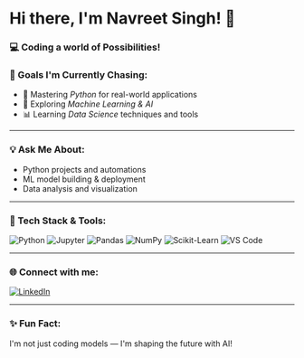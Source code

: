 # Hi there, I'm Navreet Singh! 👋

### 💻 Coding a world of Possibilities!

### 🚀 Goals I'm Currently Chasing:
- 🐍 Mastering *Python* for real-world applications  
- 🧠 Exploring *Machine Learning & AI*  
- 📊 Learning *Data Science* techniques and tools  

---

### 💡 Ask Me About:
- Python projects and automations  
- ML model building & deployment  
- Data analysis and visualization  

---

### 🧰 Tech Stack & Tools:
![Python](https://img.shields.io/badge/Python-3776AB?style=for-the-badge&logo=python&logoColor=white)
![Jupyter](https://img.shields.io/badge/Jupyter-F37626?style=for-the-badge&logo=jupyter&logoColor=white)
![Pandas](https://img.shields.io/badge/Pandas-150458?style=for-the-badge&logo=pandas&logoColor=white)
![NumPy](https://img.shields.io/badge/Numpy-013243?style=for-the-badge&logo=numpy&logoColor=white)
![Scikit-Learn](https://img.shields.io/badge/Scikit_Learn-F7931E?style=for-the-badge&logo=scikit-learn&logoColor=white)
![VS Code](https://img.shields.io/badge/VS%20Code-007ACC?style=for-the-badge&logo=visual-studio-code&logoColor=white)

---

### 🌐 Connect with me:
[![LinkedIn](https://img.shields.io/badge/LinkedIn-blue?style=for-the-badge&logo=linkedin)](https://www.linkedin.com/in/navreet-singh-a0416731b)

---

### ✨ Fun Fact:
I'm not just coding models — I'm shaping the future with AI!
